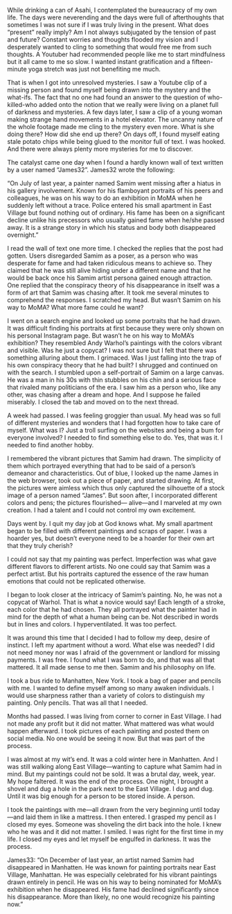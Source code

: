 While drinking a can of Asahi, I contemplated the bureaucracy of my own life. The days were neverending and the days were full of afterthoughts that sometimes I was not sure if I was truly living in the present. What does “present” really imply? Am I not always subjugated by the tension of past and future? Constant worries and thoughts flooded my vision and I desperately wanted to cling to something that would free me from such thoughts.  A Youtuber had recommended people like me to start mindfulness but it all came to me so slow. I wanted instant gratification and a fifteen-minute yoga stretch was just not benefiting me much. 

That is when I got into unresolved mysteries. I saw a Youtube clip of a missing person and found myself being drawn into the mystery and the what-ifs. The fact that no one had found an answer to the question of who-killed-who added onto the notion that we really were living on a planet full of darkness and mysteries. A few days later, I saw a clip of a young woman making strange hand movements in a hotel elevator. The uncanny nature of the whole footage made me cling to the mystery even more. What is she doing there? How did she end up there? On days off, I found myself eating stale potato chips while being glued to the monitor full of text. I was hooked. And there were always plenty more mysteries for me to discover.

The catalyst came one day when I found a hardly known wall of text written by a user named “James32”. James32 wrote the following:

“On July of last year, a painter named Samim went missing after a hiatus in his gallery involvement. Known for his flamboyant portraits of his peers and colleagues, he was on his way to do an exhibition in MoMA when he suddenly left without a trace. Police entered his small apartment in East Village but found nothing out of ordinary. His fame has been on a significant decline unlike his precessors who usually gained fame when he/she passed away. It is a strange story in which his status and body both disappeared overnight.”

I read the wall of text one more time. I checked the replies that the post had gotten. Users disregarded Samim as a poser, as a person who was desperate for fame and had taken ridiculous means to achieve so. They claimed that he was still alive hiding under a different name and that he would be back once his Samim artist persona gained enough attraction. One replied that the conspiracy theory of his disappearance in itself was a form of art that Samim was chasing after. It took me several minutes to comprehend the responses. I scratched my head. But wasn’t Samim on his way to MoMA? What more fame could he want?

I went on a search engine and looked up some portraits that he had drawn. It was difficult finding his portraits at first because they were only shown on his personal Instagram page. But wasn’t he on his way to MoMA’s exhibition? They resembled Andy Warhol’s paintings with the colors vibrant and visible. Was he just a copycat? I was not sure but I felt that there was something alluring about them. I grimaced. Was I just falling into the trap of his own conspiracy theory that he had built? I shrugged and continued on with the search. I stumbled upon a self-portrait of Samim on a large canvas. He was a man in his 30s with thin stubbles on his chin and a serious face that rivaled many politicians of the era. I saw him as a person who, like any other, was chasing after a dream and hope. And I suppose he failed miserably. I closed the tab and moved on to the next thread.

A week had passed. I was feeling groggier than usual. My head was so full of different mysteries and wonders that I had forgotten how to take care of myself. What was I? Just a troll surfing on the websites and being a bum for everyone involved? I needed to find something else to do. Yes, that was it. I needed to find another hobby.

I remembered the vibrant pictures that Samim had drawn. The simplicity of them which portrayed everything that had to be said of a person’s demeanor and characteristics. Out of blue, I looked up the name James in the web browser, took out a piece of paper, and started drawing. At first, the pictures were aimless which thus only captured the silhouette of a stock image of a person named “James”. But soon after, I incorporated different colors and pens; the pictures flourished— alive—and I marveled at my own creation. I had a talent and I could not control my own excitement.

Days went by. I quit my day job at God knows what. My small apartment began to be filled with different paintings and scraps of paper. I was a hoarder yes, but doesn’t everyone need to be a hoarder for their own art that they truly cherish?

I could not say that my painting was perfect. Imperfection was what gave different flavors to different artists. No one could say that Samim was a perfect artist. But his portraits captured the essence of the raw human emotions that could not be replicated otherwise.

I began to look closer at the intricacy of Samim’s painting. No, he was not a copycat of Warhol. That is what a novice would say! Each length of a stroke, each color that he had chosen. They all portrayed what the painter had in mind for the depth of what a human being can be. Not described in words but in lines and colors. I hyperventilated. It was too perfect.

It was around this time that I decided I had to follow my deep, desire of instinct. I left my apartment without a word. What else was needed? I did not need money nor was I afraid of the government or landlord for missing payments. I was free. I found what I was born to do, and that was all that mattered. It all made sense to me then. Samim and his philosophy on life.

I took a bus ride to Manhatten, New York. I took a bag of paper and pencils with me. I wanted to define myself among so many awaken individuals. I would use sharpness rather than a variety of colors to distinguish my painting. Only pencils. That was all that I needed.

Months had passed. I was living from corner to corner in East Village. I had not made any profit but it did not matter. What mattered was what would happen afterward. I took pictures of each painting and posted them on social media. No one would be seeing it now. But that was part of the process.

I was almost at my wit’s end. It was a cold winter here in Manhatten. And I was still walking along East Village—wanting to capture what Samim had in mind. But my paintings could not be sold. It was a brutal day, week, year. My hope faltered. It was the end of the process. One night, I brought a shovel and dug a hole in the park next to the East Village. I dug and dug. Until it was big enough for a person to be stored inside. A person.

I took the paintings with me—all drawn from the very beginning until today—and laid them in like a mattress. I then entered. I grasped my pencil as I closed my eyes. Someone was shoveling the dirt back into the hole. I knew who he was and it did not matter. I smiled. I was right for the first time in my life. I closed my eyes and let myself be engulfed in darkness. It was the process.

James33: “On December of last year, an artist named Samim had disappeared in Manhatten.  He was known for painting portraits near East Village, Manhattan. He was especially celebrated for his vibrant paintings drawn entirely in pencil. He was on his way to being nominated for MoMA’s exhibition when he disappeared. His fame had declined significantly since his disappearance. More than likely, no one would recognize his painting now.”
